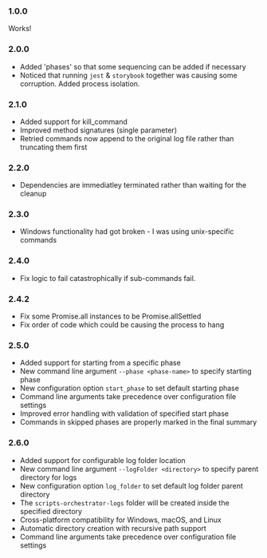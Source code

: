 ### 1.0.0
Works!

### 2.0.0
* Added 'phases' so that some sequencing can be added if necessary
* Noticed that running `jest` & `storybook` together was causing some corruption. Added process isolation. 

### 2.1.0
* Added support for kill_command
* Improved method signatures (single parameter)
* Retried commands now append to the original log file rather than truncating them first

### 2.2.0
* Dependencies are immediatley terminated rather than waiting for the cleanup

### 2.3.0
* Windows functionality had got broken - I was using unix-specific commands

### 2.4.0
* Fix logic to fail catastrophically if sub-commands fail. 


### 2.4.2
* Fix some Promise.all instances to be Promise.allSettled
* Fix order of code which could be causing the process to hang

### 2.5.0
* Added support for starting from a specific phase
* New command line argument `--phase <phase-name>` to specify starting phase
* New configuration option `start_phase` to set default starting phase
* Command line arguments take precedence over configuration file settings
* Improved error handling with validation of specified start phase
* Commands in skipped phases are properly marked in the final summary

### 2.6.0
* Added support for configurable log folder location
* New command line argument `--logFolder <directory>` to specify parent directory for logs
* New configuration option `log_folder` to set default log folder parent directory
* The `scripts-orchestrator-logs` folder will be created inside the specified directory
* Cross-platform compatibility for Windows, macOS, and Linux
* Automatic directory creation with recursive path support
* Command line arguments take precedence over configuration file settings
